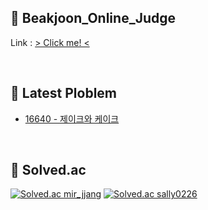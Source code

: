 ## 👯 Beakjoon_Online_Judge
Link : [ > Click me! <](https://acmicpc.net)

<br>

## 📒 Latest Ploblem
* [16640 - 제이크와 케이크](https://www.acmicpc.net/problem/16440)

<br>

## 🏅 Solved.ac
<div align="left">
  
  [![Solved.ac mir_jjang](http://mazassumnida.wtf/api/v2/generate_badge?boj=mir_jjang)](https://solved.ac/mir_jjang)
  [![Solved.ac sally0226](http://mazassumnida.wtf/api/generate_badge?boj=sally0226)](https://solved.ac/sally0226)
  
</div>
